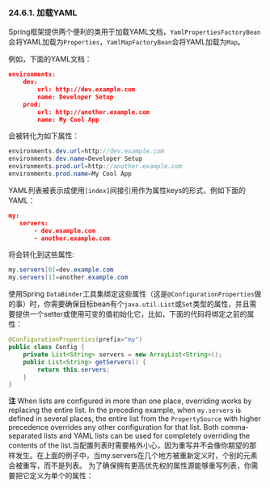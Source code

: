 ### 24.6.1. 加载YAML

Spring框架提供两个便利的类用于加载YAML文档，`YamlPropertiesFactoryBean`会将YAML加载为`Properties`，`YamlMapFactoryBean`会将YAML加载为`Map`。

例如，下面的YAML文档：
```json
environments:
    dev:
        url: http://dev.example.com
        name: Developer Setup
    prod:
        url: http://another.example.com
        name: My Cool App
```
会被转化为如下属性：
```java
environments.dev.url=http://dev.example.com
environments.dev.name=Developer Setup
environments.prod.url=http://another.example.com
environments.prod.name=My Cool App
```
YAML列表被表示成使用`[index]`间接引用作为属性keys的形式，例如下面的YAML：
```json
my:
   servers:
       - dev.example.com
       - another.example.com
```
将会转化到这些属性:
```java
my.servers[0]=dev.example.com
my.servers[1]=another.example.com
```
使用Spring `DataBinder`工具集绑定这些属性（这是`@ConfigurationProperties`做的事）时，你需要确保目标bean有个`java.util.List`或`Set`类型的属性，并且需要提供一个setter或使用可变的值初始化它，比如，下面的代码将绑定之前的属性：
```java
@ConfigurationProperties(prefix="my")
public class Config {
    private List<String> servers = new ArrayList<String>();
    public List<String> getServers() {
        return this.servers;
    }
}
```

**注** When lists are configured in more than one place, overriding works by replacing the entire list. In the preceding example, when `my.servers` is defined in several places, the entire list from the `PropertySource` with higher precedence overrides any other configuration for that list. Both comma-separated lists and YAML lists can be used for completely overriding the contents of the list.当配置列表时需要格外小心，因为重写并不会像你期望的那样发生。在上面的例子中，当my.servers在几个地方被重新定义时，个别的元素会被重写，而不是列表。 为了确保拥有更高优先权的属性源能够重写列表，你需要把它定义为单个的属性：
